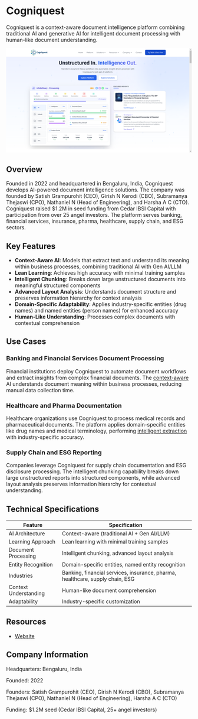# Cogniquest

Cogniquest is a context-aware document intelligence platform combining traditional AI and generative AI for intelligent document processing with human-like document understanding.

![Cogniquest](assets/cogniquest.png)


## Overview

Founded in 2022 and headquartered in Bengaluru, India, Cogniquest develops AI-powered document intelligence solutions. The company was founded by Satish Grampurohit (CEO), Girish N Kerodi (CBO), Subramanya Thejaswi (CPO), Nathaniel N (Head of Engineering), and Harsha A C (CTO). Cogniquest raised $1.2M in seed funding from Cedar IBSI Capital with participation from over 25 angel investors. The platform serves banking, financial services, insurance, pharma, healthcare, supply chain, and ESG sectors.

## Key Features

- **Context-Aware AI**: Models that extract text and understand its meaning within business processes, combining traditional AI with Gen AI/LLM
- **Lean Learning**: Achieves high accuracy with minimal training samples
- **Intelligent Chunking**: Breaks down large unstructured documents into meaningful structured components
- **Advanced Layout Analysis**: Understands document structure and preserves information hierarchy for context analysis
- **Domain-Specific Adaptability**: Applies industry-specific entities (drug names) and named entities (person names) for enhanced accuracy
- **Human-Like Understanding**: Processes complex documents with contextual comprehension

## Use Cases

### Banking and Financial Services Document Processing
Financial institutions deploy Cogniquest to automate document workflows and extract insights from complex financial documents. The [context-aware](../../capabilities/document-understanding/index.md) AI understands document meaning within business processes, reducing manual data collection time.

### Healthcare and Pharma Documentation
Healthcare organizations use Cogniquest to process medical records and pharmaceutical documents. The platform applies domain-specific entities like drug names and medical terminology, performing [intelligent extraction](../../capabilities/extraction/index.md) with industry-specific accuracy.

### Supply Chain and ESG Reporting
Companies leverage Cogniquest for supply chain documentation and ESG disclosure processing. The intelligent chunking capability breaks down large unstructured reports into structured components, while advanced layout analysis preserves information hierarchy for contextual understanding.

## Technical Specifications

| Feature | Specification |
|---------|---------------|
| AI Architecture | Context-aware (traditional AI + Gen AI/LLM) |
| Learning Approach | Lean learning with minimal training samples |
| Document Processing | Intelligent chunking, advanced layout analysis |
| Entity Recognition | Domain-specific entities, named entity recognition |
| Industries | Banking, financial services, insurance, pharma, healthcare, supply chain, ESG |
| Context Understanding | Human-like document comprehension |
| Adaptability | Industry-specific customization |

## Resources

- [Website](https://cogniquest.ai/)

## Company Information

Headquarters: Bengaluru, India

Founded: 2022

Founders: Satish Grampurohit (CEO), Girish N Kerodi (CBO), Subramanya Thejaswi (CPO), Nathaniel N (Head of Engineering), Harsha A C (CTO)

Funding: $1.2M seed (Cedar IBSI Capital, 25+ angel investors)
